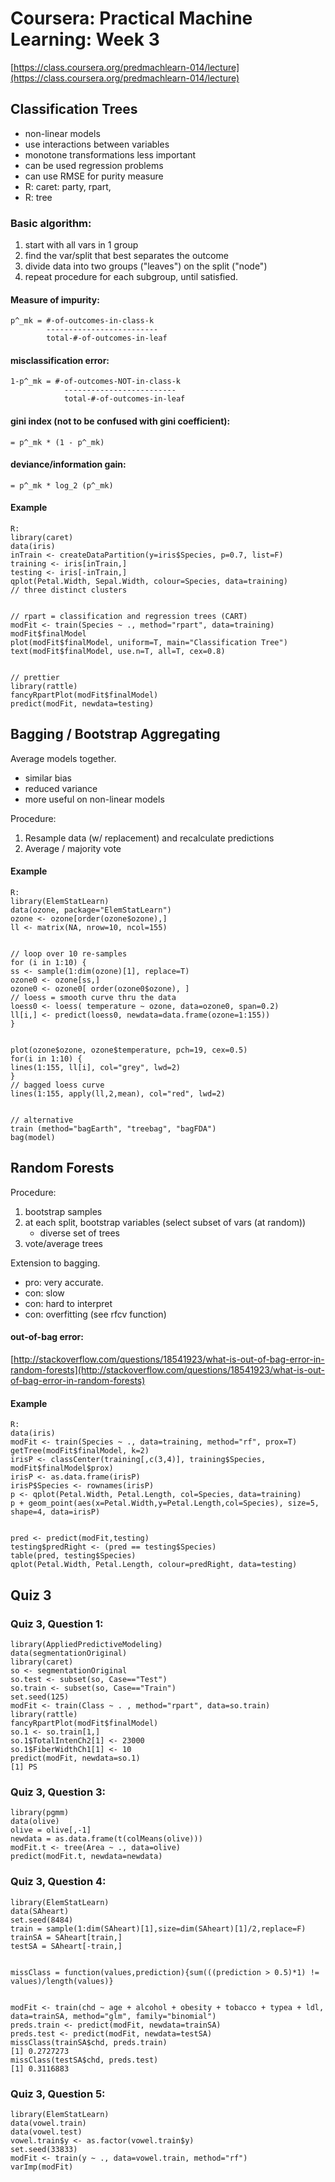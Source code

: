 
# Coursera: Practical Machine Learning: Week 3

[https://class.coursera.org/predmachlearn-014/lecture](https://class.coursera.org/predmachlearn-014/lecture)



## Classification Trees

* non-linear models
* use interactions between variables
* monotone transformations less important
* can be used regression problems
* can use RMSE for purity measure
* R: caret: party, rpart, 
* R: tree


### Basic algorithm:

1. start with all vars in 1 group
2. find the var/split that best separates the outcome
3. divide data into two groups ("leaves") on the split ("node")
4. repeat procedure for each subgroup, until satisfied.


#### Measure of impurity:


    p^_mk = #-of-outcomes-in-class-k
            -------------------------
            total-#-of-outcomes-in-leaf


#### misclassification error:


    1-p^_mk = #-of-outcomes-NOT-in-class-k
                -------------------------
                total-#-of-outcomes-in-leaf


#### gini index (not to be confused with gini coefficient):

    = p^_mk * (1 - p^_mk)


#### deviance/information gain:

    = p^_mk * log_2 (p^_mk)


#### Example

    R:
    library(caret)
    data(iris)
    inTrain <- createDataPartition(y=iris$Species, p=0.7, list=F)
    training <- iris[inTrain,]
    testing <- iris[-inTrain,]
    qplot(Petal.Width, Sepal.Width, colour=Species, data=training)
    // three distinct clusters
    
    
    // rpart = classification and regression trees (CART)
    modFit <- train(Species ~ ., method="rpart", data=training)
    modFit$finalModel
    plot(modFit$finalModel, uniform=T, main="Classification Tree")
    text(modFit$finalModel, use.n=T, all=T, cex=0.8)
    
    
    // prettier
    library(rattle)
    fancyRpartPlot(modFit$finalModel)
    predict(modFit, newdata=testing)




## Bagging / Bootstrap Aggregating


Average models together.  

* similar bias
* reduced variance
* more useful on non-linear models

Procedure:

1. Resample data (w/ replacement) and recalculate predictions
2. Average / majority vote


#### Example

    R:
    library(ElemStatLearn)
    data(ozone, package="ElemStatLearn")
    ozone <- ozone[order(ozone$ozone),]
    ll <- matrix(NA, nrow=10, ncol=155)
    
    
    // loop over 10 re-samples
    for (i in 1:10) {
    ss <- sample(1:dim(ozone)[1], replace=T)
    ozone0 <- ozone[ss,]
    ozone0 <- ozone0[ order(ozone0$ozone), ]
    // loess = smooth curve thru the data
    loess0 <- loess( temperature ~ ozone, data=ozone0, span=0.2)
    ll[i,] <- predict(loess0, newdata=data.frame(ozone=1:155))
    }
    
    
    plot(ozone$ozone, ozone$temperature, pch=19, cex=0.5)
    for(i in 1:10) {
    lines(1:155, ll[i], col="grey", lwd=2)
    }
    // bagged loess curve
    lines(1:155, apply(ll,2,mean), col="red", lwd=2)
    
    
    // alternative
    train (method="bagEarth", "treebag", "bagFDA")
    bag(model)




## Random Forests

Procedure:

1. bootstrap samples
2. at each split, bootstrap variables (select subset of vars (at random))
    * diverse set of trees
3. vote/average trees


Extension to bagging.

* pro: very accurate.
* con: slow
* con: hard to interpret
* con: overfitting (see rfcv function)


#### out-of-bag error: 
    
[http://stackoverflow.com/questions/18541923/what-is-out-of-bag-error-in-random-forests](http://stackoverflow.com/questions/18541923/what-is-out-of-bag-error-in-random-forests)


#### Example

    R:
    data(iris)
    modFit <- train(Species ~ ., data=training, method="rf", prox=T)
    getTree(modFit$finalModel, k=2)
    irisP <- classCenter(training[,c(3,4)], training$Species, modFit$finalModel$prox)
    irisP <- as.data.frame(irisP)
    irisP$Species <- rownames(irisP)
    p <- qplot(Petal.Width, Petal.Length, col=Species, data=training)
    p + geom_point(aes(x=Petal.Width,y=Petal.Length,col=Species), size=5, shape=4, data=irisP)
    
    
    pred <- predict(modFit,testing)
    testing$predRight <- (pred == testing$Species)
    table(pred, testing$Species)
    qplot(Petal.Width, Petal.Length, colour=predRight, data=testing)



## Quiz 3

### Quiz 3, Question 1: 



    library(AppliedPredictiveModeling)
    data(segmentationOriginal)
    library(caret)
    so <- segmentationOriginal
    so.test <- subset(so, Case=="Test")
    so.train <- subset(so, Case=="Train")
    set.seed(125)
    modFit <- train(Class ~ . , method="rpart", data=so.train)
    library(rattle)
    fancyRpartPlot(modFit$finalModel)
    so.1 <- so.train[1,]
    so.1$TotalIntenCh2[1] <- 23000
    so.1$FiberWidthCh1[1] <- 10
    predict(modFit, newdata=so.1)
    [1] PS




### Quiz 3, Question 3:


    library(pgmm)
    data(olive)
    olive = olive[,-1]
    newdata = as.data.frame(t(colMeans(olive)))
    modFit.t <- tree(Area ~ ., data=olive)
    predict(modFit.t, newdata=newdata)




### Quiz 3, Question 4:


    library(ElemStatLearn)
    data(SAheart)
    set.seed(8484)
    train = sample(1:dim(SAheart)[1],size=dim(SAheart)[1]/2,replace=F)
    trainSA = SAheart[train,]
    testSA = SAheart[-train,]
    
    
    missClass = function(values,prediction){sum(((prediction > 0.5)*1) != values)/length(values)}
    
    
    modFit <- train(chd ~ age + alcohol + obesity + tobacco + typea + ldl, data=trainSA, method="glm", family="binomial")
    preds.train <- predict(modFit, newdata=trainSA)
    preds.test <- predict(modFit, newdata=testSA)
    missClass(trainSA$chd, preds.train)
    [1] 0.2727273
    missClass(testSA$chd, preds.test)
    [1] 0.3116883



### Quiz 3, Question 5:


    library(ElemStatLearn)
    data(vowel.train)
    data(vowel.test)
    vowel.train$y <- as.factor(vowel.train$y)
    set.seed(33833)
    modFit <- train(y ~ ., data=vowel.train, method="rf")
    varImp(modFit)




